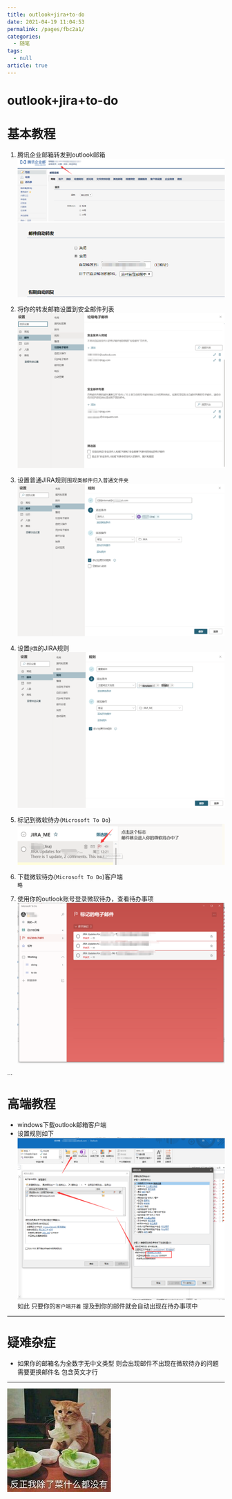 ```yaml
---
title: outlook+jira+to-do
date: 2021-04-19 11:04:53
permalink: /pages/fbc2a1/
categories: 
  - 随笔
tags: 
  - null
article: true
---
```

# outlook+jira+to-do  

# 基本教程    
    
1. 腾讯企业邮箱转发到outlook邮箱    
![image.png](../images/7485616-83bca0fe65018742.png)    
![image.png](../images/7485616-5367299d56e2e433.png)    
    
    
2. 将你的转发邮箱设置到安全邮件列表    
![image.png](../images/7485616-5c8176bd3ca27225.png)    
    
    
3. 设置普通JIRA规则`围观类邮件归入普通文件夹`    
![image.png](../images/7485616-b675a10bfdbe921f.png)    
    
4. 设置`@我`的JIRA规则    
![image.png](../images/7485616-d4961b824e59a2fa.png)    
    
5. 标记到微软待办(`Microsoft To Do`)    
![image.png](../images/7485616-1e785ddc120fc3a8.png)    
    
6. 下载微软待办(`Microsoft To Do`)客户端     
`略`    
    
7. 使用你的outlook账号登录微软待办，查看待办事项    
![image.png](../images/7485616-742d18efe1317608.png)    
    
···    
    
# 高端教程    
* windows下载outlook邮箱客户端    
* 设置规则如下    
![image.png](../images/7485616-91146aa9b3b80f47.png)    
如此 只要你的`客户端开着` 提及到你的邮件就会自动出现在待办事项中    
    
---     
    
# 疑难杂症    
* 如果你的邮箱名为全数字无中文类型 则会出现邮件不出现在微软待办的问题 需要更换邮件名  包含英文才行    
    
---    
    
![](../images/7485616-5d132ab9f13df4de.jpg)    
    
